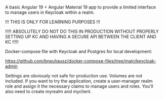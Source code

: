 A basic Angular 19 + Angular Material 19 app to provide a limited interface to manage users in Keycloak within a realm.

!!! THIS IS ONLY FOR LEARNING PURPOSES !!!

!!!!! ABSOLUTELY DO NOT DO THIS IN PRODUCTION WITHOUT PROPERLY SETTING UP KC AND HAVING A SECURE API BETWEEN THE CLIENT AND KC !!!!!

Docker-compose file with Keycloak and Postgres for local development:

https://github.com/bneuhausz/docker-compose-files/tree/main/keycloak-admin

Settings are obviously not safe for production use.
Volumes are not included.
If you want to try the application, create a user-manager realm role and assign it the necessary claims to manage users and roles.
You'll also need to create myrealm and myclient.
